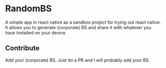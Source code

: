 # RandomBS
A simple app in react native as a sandbox project for trying out react native. It allows you to generate (corporate) BS and share it with whatever you have installed on your device.

## Contribute
Add your (corporate) BS. Just do a PR and I will probably add your BS.
